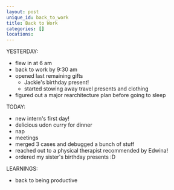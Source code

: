 ```yaml
---
layout: post
unique_id: back_to_work
title: Back to Work
categories: []
locations: 
---
```


YESTERDAY:
* flew in at 6 am
* back to work by 9:30 am
* opened last remaining gifts
  * Jackie's birthday present!
  * started stowing away travel presents and clothing
* figured out a major rearchitecture plan before going to sleep

TODAY:
* new intern's first day!
* delicious udon curry for dinner
* nap
* meetings
* merged 3 cases and debugged a bunch of stuff
* reached out to a physical therapist recommended by Edwina!
* ordered my sister's birthday presents :D

LEARNINGS:
* back to being productive
